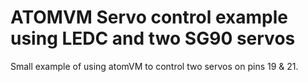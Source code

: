 # ATOMVM Servo control example using LEDC and two SG90 servos

Small example of using atomVM to control two servos on pins 19 & 21.